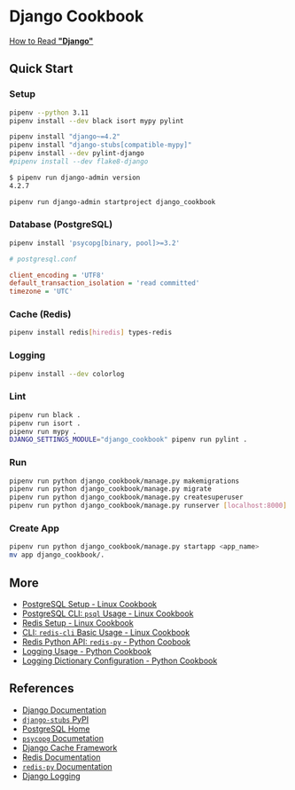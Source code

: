# Django Cookbook

[How to Read **"Django"**](https://lucas-six.github.io/django-cookbook/audio/django_pronunciation.mp3)

## Quick Start

### Setup

```bash
pipenv --python 3.11
pipenv install --dev black isort mypy pylint

pipenv install "django~=4.2"
pipenv install "django-stubs[compatible-mypy]"
pipenv install --dev pylint-django
#pipenv install --dev flake8-django

$ pipenv run django-admin version
4.2.7

pipenv run django-admin startproject django_cookbook
```

### Database (PostgreSQL)

```bash
pipenv install 'psycopg[binary, pool]>=3.2'
```

```ini
# postgresql.conf

client_encoding = 'UTF8'
default_transaction_isolation = 'read committed'
timezone = 'UTC'
```

### Cache (Redis)

```bash
pipenv install redis[hiredis] types-redis
```

### Logging

```bash
pipenv install --dev colorlog
```

### Lint

```bash
pipenv run black .
pipenv run isort .
pipenv run mypy .
DJANGO_SETTINGS_MODULE="django_cookbook" pipenv run pylint .
```

### Run

```bash
pipenv run python django_cookbook/manage.py makemigrations
pipenv run python django_cookbook/manage.py migrate
pipenv run python django_cookbook/manage.py createsuperuser
pipenv run python django_cookbook/manage.py runserver [localhost:8000]
```

### Create App

```bash
pipenv run python django_cookbook/manage.py startapp <app_name>
mv app django_cookbook/.
```

## More

- [PostgreSQL Setup - Linux Cookbook](https://lucas-six.github.io/linux-cookbook/cookbook/admin/postgresql/postgresql_setup)
- [PostgreSQL CLI: `psql` Usage - Linux Cookbook](https://lucas-six.github.io/linux-cookbook/cookbook/admin/postgresql/postgresql_usage)
- [Redis Setup - Linux Cookbook](https://lucas-six.github.io/linux-cookbook/cookbook/admin/redis/redis_setup)
- [CLI: `redis-cli` Basic Usage - Linux Cookbook](https://lucas-six.github.io/linux-cookbook/cookbook/admin/redis/redis_usage_basic)
- [Redis Python API: `redis-py` - Python Coobook](https://lucas-six.github.io/python-cookbook/cookbook/system_services/redis)
- [Logging Usage - Python Cookbook](https://lucas-six.github.io/python-cookbook/cookbook//core/logging/logging_usage)
- [Logging Dictionary Configuration - Python Cookbook](https://lucas-six.github.io/python-cookbook/cookbook//core/logging/logging_dict_config)

## References

- [Django Documentation](https://docs.djangoproject.com/)
- [`django-stubs` PyPI](https://pypi.org/project/django-stubs/)
- [PostgreSQL Home](https://www.postgresql.org/)
- [`psycopg` Documetation](https://www.psycopg.org/psycopg3/docs/)
- [Django Cache Framework](https://docs.djangoproject.com/en/4.2/topics/cache/)
- [Redis Documentation](https://redis.io/docs/)
- [`redis-py` Documentation](https://redis.readthedocs.io/en/latest/)
- [Django Logging](https://docs.djangoproject.com/en/4.2/topics/logging/)
